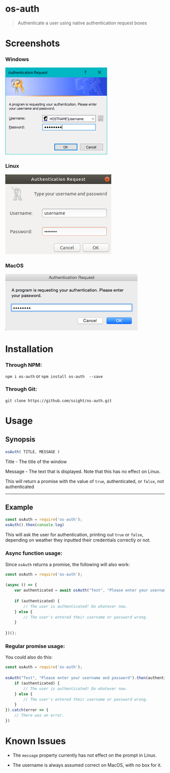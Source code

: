 # os-auth
 > Authenticate a user using native authentication request boxes

# Screenshots
### Windows
![the os-auth screen running on Windows](https://github.com/ssight/os-auth/blob/master/screenshots/windows.png)

### Linux
![the os-auth screen running on Linux](https://github.com/ssight/os-auth/blob/master/screenshots/linux.png)

### MacOS
![the os-auth screen running on MacOS](https://github.com/ssight/os-auth/blob/master/screenshots/macos.png)

# Installation
### Through NPM:
`npm i os-auth` or `npm install os-auth  --save`
### Through Git:
`git clone https://github.com/ssight/os-auth.git`

# Usage
## Synopsis
```js
osAuth( TITLE, MESSAGE )
```
Title - The title of the window

Message - The text that is displayed. Note that this has no effect on Linux.

This will return a promise with the value of `true`, authenticated, or `false`, not authenticated

---

## Example
```js
const osAuth = require('os-auth');
osAuth().then(console.log)
```
This will ask the user for authentication, printing out `true` or `false`, depending on weather they inputted their credentials correctly or not.

### Async function usage:
Since `osAuth` returns a promise, the following will also work:
```js
const osAuth = require('os-auth');

(async () => {
    var authenticated = await osAuth("Test", "Please enter your username and password");

    if (authenticated) {
        // The user is authenticated! Do whatever now.
    } else {
        // The user's entered their username or password wrong.
    }

})();
```

### Regular promise usage:
You could also do this:
```js
const osAuth = require('os-auth');

osAuth("Test", "Please enter your username and password").then(authenticated => {
    if (authenticated) {
        // The user is authenticated! Do whatever now.
    } else {
        // The user's entered their username or password wrong.
    }
}).catch(error => {
    // There was an error.
})
```

# Known Issues
* The `message` property currently has not effect on the prompt in Linux.

* The username is always assumed correct on MacOS, with no box for it.
